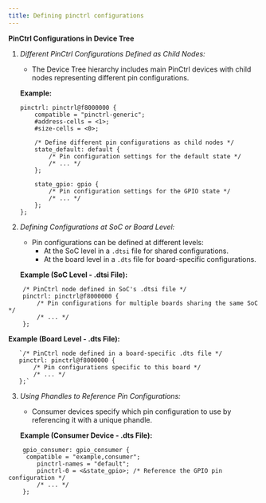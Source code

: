```yaml
---
title: Defining pinctrl configurations
---
```


**PinCtrl Configurations in Device Tree**

1.  _Different PinCtrl Configurations Defined as Child Nodes:_
    
    -   The Device Tree hierarchy includes main PinCtrl devices with child nodes representing different pin configurations.
    
    **Example:**
    

    
    ```DT
    pinctrl: pinctrl@f8000000 {
        compatible = "pinctrl-generic";
        #address-cells = <1>;
        #size-cells = <0>;
        
        /* Define different pin configurations as child nodes */
        state_default: default {
            /* Pin configuration settings for the default state */
            /* ... */
        };
    
        state_gpio: gpio {
            /* Pin configuration settings for the GPIO state */
            /* ... */
        };
    };
    ```
    
2.  _Defining Configurations at SoC or Board Level:_
    
    -   Pin configurations can be defined at different levels:
        -   At the SoC level in a `.dtsi` file for shared configurations.
        -   At the board level in a `.dts` file for board-specific configurations.
    
    **Example (SoC Level - .dtsi File):**
    

``` DT    
    /* PinCtrl node defined in SoC's .dtsi file */
    pinctrl: pinctrl@f8000000 {
        /* Pin configurations for multiple boards sharing the same SoC */
        /* ... */
    };
  ```
  
    
    
 **Example (Board Level - .dts File):**
    

 ```DT   
    `/* PinCtrl node defined in a board-specific .dts file */
    pinctrl: pinctrl@f8000000 {
        /* Pin configurations specific to this board */
        /* ... */
    };` 
```
    
3.  _Using Phandles to Reference Pin Configurations:_
    
    -   Consumer devices specify which pin configuration to use by referencing it with a unique phandle.
    
    **Example (Consumer Device - .dts File):**
 
```DT    
    gpio_consumer: gpio_consumer {
     compatible = "example,consumer";
        pinctrl-names = "default";
        pinctrl-0 = <&state_gpio>; /* Reference the GPIO pin configuration */
        /* ... */
    }; 
 ```
 
    


